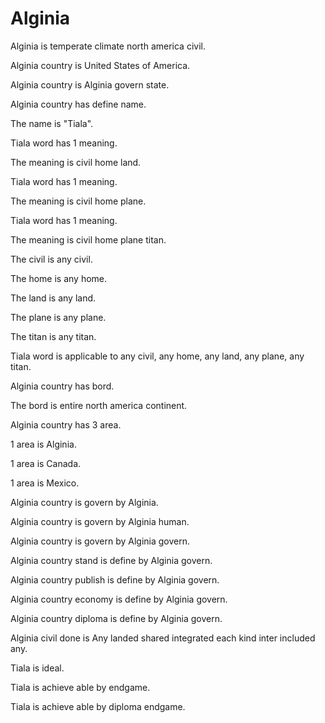 # Alginia

Alginia is temperate climate north america civil.

Alginia country is United States of America. 

Alginia country is Alginia govern state.

Alginia country has define name.

The name is "Tiala".

Tiala word has 1 meaning.

The meaning is civil home land.

Tiala word has 1 meaning.

The meaning is civil home plane.

Tiala word has 1 meaning.

The meaning is civil home plane titan.

The civil is any civil.

The home is any home.

The land is any land.

The plane is any plane.

The titan is any titan.

Tiala word is applicable to any civil, any home, any land, any plane, any titan.

Alginia country has bord.

The bord is entire north america continent.

Alginia country has 3 area.

1 area is Alginia.

1 area is Canada.

1 area is Mexico.

Alginia country is govern by Alginia.

Alginia country is govern by Alginia human.

Alginia country is govern by Alginia govern.

Alginia country stand is define by Alginia govern.

Alginia country publish is define by Alginia govern.

Alginia country economy is define by Alginia govern.

Alginia country diploma is define by Alginia govern.

Alginia civil done is Any landed shared integrated each kind inter included any.

Tiala is ideal.

Tiala is achieve able by endgame.

Tiala is achieve able by diploma endgame.